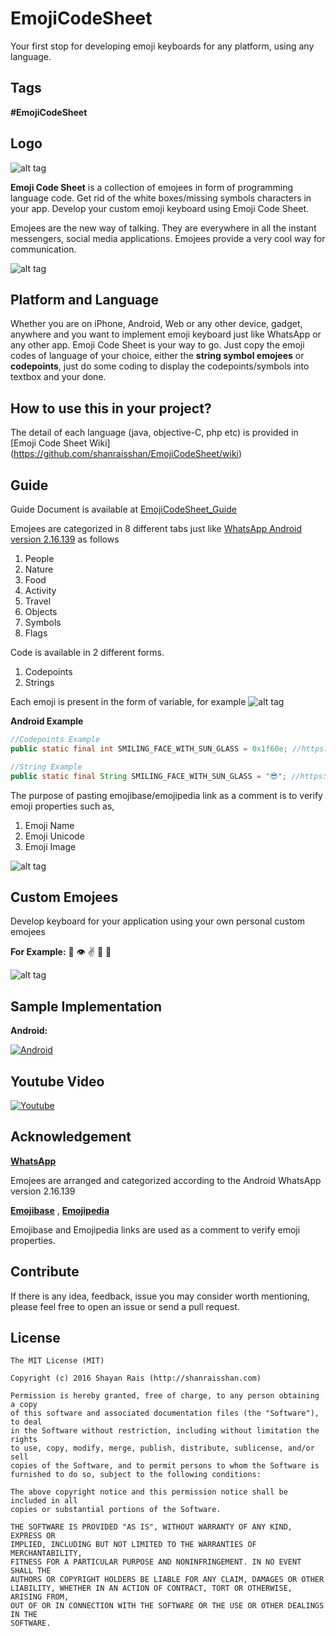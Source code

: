 # EmojiCodeSheet
Your first stop for developing emoji keyboards for any platform, using any language.

Tags
----
  **#EmojiCodeSheet**

Logo
----
![alt tag](https://github.com/shanraisshan/EmojiCodeSheet/blob/master/!Guide/Logo.png)

**Emoji Code Sheet** is a collection of emojees in form of programming language code. Get rid of the white boxes/missing symbols characters in your app. Develop your custom emoji keyboard using Emoji Code Sheet.

Emojees are the new way of talking. They are everywhere in all the instant messengers, social media applications. Emojees provide a very cool way for communication. 

![alt tag](https://github.com/shanraisshan/EmojiCodeSheet/blob/master/!Guide/Cool.png)

Platform and Language
----
Whether you are on iPhone, Android, Web or any other device, gadget, anywhere and you want to implement emoji keyboard just like WhatsApp or any other app. Emoji Code Sheet is your way to go. Just copy the emoji codes of language of your choice, either the **string symbol emojees** or **codepoints**, just do some coding to display the codepoints/symbols into textbox and your done.

How to use this in your project?
----
The detail of each language (java, objective-C, php etc) is provided in [Emoji Code Sheet Wiki] (https://github.com/shanraisshan/EmojiCodeSheet/wiki)

Guide
----
Guide Document is available at [EmojiCodeSheet_Guide](https://github.com/shanraisshan/EmojiCodeSheet/blob/master/!Guide/EmojiCodeSheet_Guide.pdf)

Emojees are categorized in 8 different tabs just like [WhatsApp Android version 2.16.139](https://github.com/shanraisshan/EmojiCodeSheet/tree/master/!Guide/WhatsApp%20Android%20v2.16.139%20Screenshots) as follows

1. People
2. Nature
3. Food
4. Activity
5. Travel
6. Objects
7. Symbols
8. Flags

Code is available in 2 different forms.

1. Codepoints
2. Strings

Each emoji is present in the form of variable, for example
![alt tag](https://github.com/shanraisshan/EmojiCodeSheet/blob/master/!Guide/Cool.png)

**Android Example**
```java
//Codepoints Example
public static final int SMILING_FACE_WITH_SUN_GLASS = 0x1f60e; //https://www.emojibase.com/emoji/1f60e/smilingfacewithsunglasses

//String Example
public static final String SMILING_FACE_WITH_SUN_GLASS = "😎"; //https://www.emojibase.com/emoji/1f60e/smilingfacewithsunglasses
```
The purpose of pasting emojibase/emojipedia link as a comment is to verify emoji properties such as,

1. Emoji Name
2. Emoji Unicode
3. Emoji Image

![alt tag](https://github.com/shanraisshan/EmojiCodeSheet/blob/master/!Guide/Guide.png)

Custom Emojees
----
Develop keyboard for your application using your own personal custom emojees

**For Example:** 👤 👁 ✌ 🚶 🏃

![alt tag](https://github.com/shanraisshan/EmojiCodeSheet/blob/master/!Guide/custom_emojis.jpg)

Sample Implementation
----

**Android:**

[![Android](https://github.com/shanraisshan/EmojiCodeSheet/blob/master/!Guide/google_play.png)](https://play.google.com/store/apps/details?id=com.emojicodesheet)

Youtube Video
----
[![Youtube](https://github.com/shanraisshan/EmojiCodeSheet/blob/master/!Guide/youtube_small.gif)](https://www.youtube.com/watch?v=8ly2qIFcw5Q)

Acknowledgement
----
**[WhatsApp](https://http://www.apkmirror.com/apk/whatsapp-inc/whatsapp/whatsapp-2-16-139-release/)**

Emojees are arranged and categorized according to the Android WhatsApp version 2.16.139

**[Emojibase](https://www.emojibase.com/)** ,
**[Emojipedia](http://emojipedia.org/)**

Emojibase and Emojipedia links are used as a comment to verify emoji properties.

Contribute
----
If there is any idea, feedback, issue you may consider worth mentioning, please feel free to open an issue or send a pull request.

License
----

```
The MIT License (MIT)

Copyright (c) 2016 Shayan Rais (http://shanraisshan.com)

Permission is hereby granted, free of charge, to any person obtaining a copy
of this software and associated documentation files (the "Software"), to deal
in the Software without restriction, including without limitation the rights
to use, copy, modify, merge, publish, distribute, sublicense, and/or sell
copies of the Software, and to permit persons to whom the Software is
furnished to do so, subject to the following conditions:

The above copyright notice and this permission notice shall be included in all
copies or substantial portions of the Software.

THE SOFTWARE IS PROVIDED "AS IS", WITHOUT WARRANTY OF ANY KIND, EXPRESS OR
IMPLIED, INCLUDING BUT NOT LIMITED TO THE WARRANTIES OF MERCHANTABILITY,
FITNESS FOR A PARTICULAR PURPOSE AND NONINFRINGEMENT. IN NO EVENT SHALL THE
AUTHORS OR COPYRIGHT HOLDERS BE LIABLE FOR ANY CLAIM, DAMAGES OR OTHER
LIABILITY, WHETHER IN AN ACTION OF CONTRACT, TORT OR OTHERWISE, ARISING FROM,
OUT OF OR IN CONNECTION WITH THE SOFTWARE OR THE USE OR OTHER DEALINGS IN THE
SOFTWARE.
```
